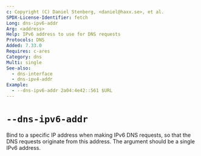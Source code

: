 ```yaml
---
c: Copyright (C) Daniel Stenberg, <daniel@haxx.se>, et al.
SPDX-License-Identifier: fetch
Long: dns-ipv6-addr
Arg: <address>
Help: IPv6 address to use for DNS requests
Protocols: DNS
Added: 7.33.0
Requires: c-ares
Category: dns
Multi: single
See-also:
  - dns-interface
  - dns-ipv4-addr
Example:
  - --dns-ipv6-addr 2a04:4e42::561 $URL
---
```


# `--dns-ipv6-addr`

Bind to a specific IP address when making IPv6 DNS requests, so that the DNS
requests originate from this address. The argument should be a single IPv6
address.
